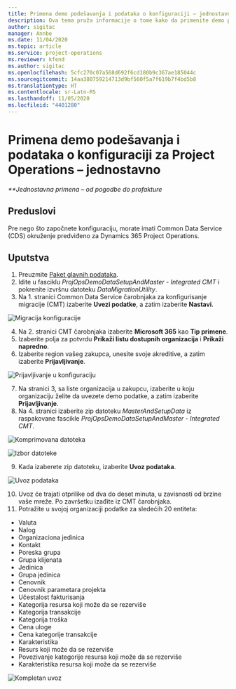 ```yaml
---
title: Primena demo podešavanja i podataka o konfiguraciji – jednostavno
description: Ova tema pruža informacije o tome kako da primenite demo podešavanja i podatke o konfiguraciji za Project Operations.
author: sigitac
manager: Annbe
ms.date: 11/04/2020
ms.topic: article
ms.service: project-operations
ms.reviewer: kfend
ms.author: sigitac
ms.openlocfilehash: 5cfc270c07a568d692f6cd180b9c367ae185044c
ms.sourcegitcommit: 14aa380759214713d9bf560f5a7f619b7f4bd5b8
ms.translationtype: HT
ms.contentlocale: sr-Latn-RS
ms.lasthandoff: 11/05/2020
ms.locfileid: "4401280"
---
```

# <a name="apply-demo-setup-and-configuration-data-for-project-operations---lite"></a>Primena demo podešavanja i podataka o konfiguraciji za Project Operations – jednostavno 

_**Jednostavna primena – od pogodbe do profakture_

## <a name="prerequisites"></a>Preduslovi

Pre nego što započnete konfiguraciju, morate imati Common Data Service (CDS) okruženje predviđeno za Dynamics 365 Project Operations.


## <a name="instructions"></a>Uputstva

1. Preuzmite [Paket glavnih podataka](https://download.microsoft.com/download/3/4/1/341bf279-a64f-4baa-af31-ce624859b518/ProjOpsSampleSetupData%20-%20CE%20only%20CMT.zip). 
2. Idite u fasciklu *ProjOpsDemoDataSetupAndMaster - Integrated CMT* i pokrenite izvršnu datoteku *DataMigrationUtility*.
3. Na 1. stranici Common Data Service čarobnjaka za konfigurisanje migracije (CMT) izaberite **Uvezi podatke**, a zatim izaberite **Nastavi**.

![Migracija konfiguracije](./media/1ConfigurationMigration.png)

4. Na 2. stranici CMT čarobnjaka izaberite **Microsoft 365** kao **Tip primene**.
5. Izaberite polja za potvrdu **Prikaži listu dostupnih organizacija** i **Prikaži napredno**.
6. Izaberite region vašeg zakupca, unesite svoje akreditive, a zatim izaberite **Prijavljivanje**.

![Prijavljivanje u konfiguraciju](./media/2ConfigurationSignin.png)

7. Na stranici 3, sa liste organizacija u zakupcu, izaberite u koju organizaciju želite da uvezete demo podatke, a zatim izaberite **Prijavljivanje**.
8. Na 4. stranici izaberite zip datoteku *MasterAndSetupData* iz raspakovane fascikle *ProjOpsDemoDataSetupAndMaster - Integrated CMT*.

![Komprimovana datoteka](./media/3ZipFile.png)

![Izbor datoteke](./media/4SelectAFile.png)

9. Kada izaberete zip datoteku, izaberite **Uvoz podataka**.

![Uvoz podataka](./media/5ImportData.png)

10. Uvoz će trajati otprilike od dva do deset minuta, u zavisnosti od brzine vaše mreže. Po završetku izađite iz CMT čarobnjaka. 
11. Potražite u svojoj organizaciji podatke za sledećih 20 entiteta:

-   Valuta
-   Nalog
-   Organizaciona jedinica
-   Kontakt
-   Poreska grupa
-   Grupa klijenata
-   Jedinica
-   Grupa jedinica
-   Cenovnik
-   Cenovnik parametara projekta 
-   Učestalost fakturisanja
-   Kategorija resursa koji može da se rezerviše
-   Kategorija transakcije
-   Kategorija troška
-   Cena uloge
-   Cena kategorije transakcije
-   Karakteristika
-   Resurs koji može da se rezerviše
-   Povezivanje kategorije resursa koji može da se rezerviše
-   Karakteristika resursa koji može da se rezerviše

![Kompletan uvoz](./media/6CompleteImport.png)
